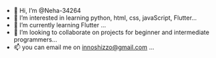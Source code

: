 - 👋 Hi, I’m @Neha-34264
- 👀 I’m interested in learning python, html, css, javaScript, Flutter...
- 🌱 I’m currently learning Flutter ...
- 💞️ I’m looking to collaborate on projects for beginner and intermediate programmers...
- 📫 you can email me on 
innoshizzo@gmail.com
...

<!---
Neha-34264/Neha-34264 is a ✨ special ✨ repository because its `README.md` (this file) appears on your GitHub profile.
You can click the Preview link to take a look at your changes.
--->

